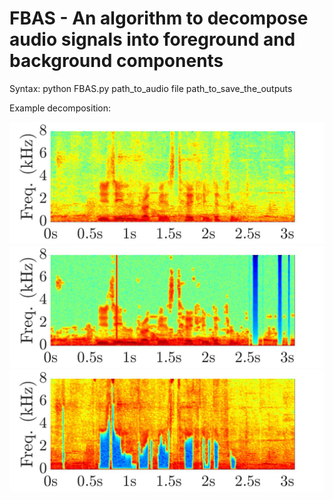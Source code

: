 # FBAS - An algorithm to decompose audio signals into foreground and background components

Syntax: python FBAS.py path_to_audio file path_to_save_the_outputs

Example decomposition:

![Noisy speech spectrogram](noisy_color.jpg)
![Foreground speech spectrogram](foreground_color.jpg)
![Background speech spectrogram](background_color.jpg)
